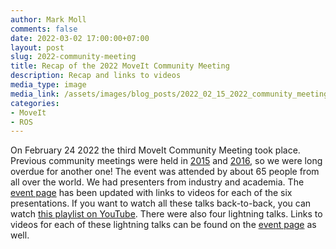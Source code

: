 ```yaml
---
author: Mark Moll
comments: false
date: 2022-03-02 17:00:00+07:00
layout: post
slug: 2022-community-meeting
title: Recap of the 2022 MoveIt Community Meeting
description: Recap and links to videos
media_type: image
media_link: /assets/images/blog_posts/2022_02_15_2022_community_meeting.png
categories:
- MoveIt
- ROS
---
```


On February 24 2022 the third MoveIt Community Meeting took place. Previous community meetings were held in [2015](/moveit!/ros/2015/09/17/moveit-community.html) and [2016](/moveit!/ros/2016/11/01/moveit-community.html), so we were long overdue for another one! The event was attended by about 65 people from all over the world. We had presenters from industry and academia. The [event page](/events/2022-moveit-community-meeting/) has been updated with links to videos for each of the six presentations. If you want to watch all these talks back-to-back, you can watch [this playlist on YouTube](https://www.youtube.com/watch?v=bMoF26C2zJk&list=PL2V08eX0CdgCdgLubnlqzQiO6mBNqFmTm). There were also four lightning talks. Links to videos for each of these lightning talks can be found on the [event page](/events/2022-moveit-community-meeting/) as well.
